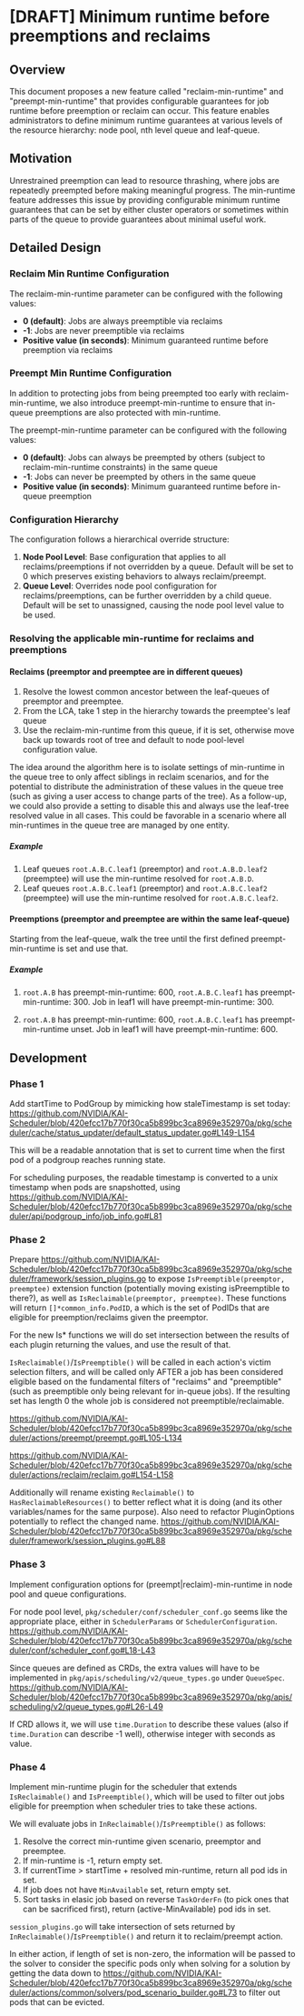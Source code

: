 # [DRAFT] Minimum runtime before preemptions and reclaims

## Overview

This document proposes a new feature called "reclaim-min-runtime" and "preempt-min-runtime" that provides configurable guarantees for job runtime before preemption or reclaim can occur. This feature enables administrators to define minimum runtime guarantees at various levels of the resource hierarchy: node pool, nth level queue and leaf-queue.

## Motivation

Unrestrained preemption can lead to resource thrashing, where jobs are repeatedly preempted before making meaningful progress. The min-runtime feature addresses this issue by providing configurable minimum runtime guarantees that can be set by either cluster operators or sometimes within parts of the queue to provide guarantees about minimal useful work.

## Detailed Design

### Reclaim Min Runtime Configuration

The reclaim-min-runtime parameter can be configured with the following values:

- **0 (default)**: Jobs are always preemptible via reclaims
- **-1**: Jobs are never preemptible via reclaims
- **Positive value (in seconds)**: Minimum guaranteed runtime before preemption via reclaims

### Preempt Min Runtime Configuration

In addition to protecting jobs from being preempted too early with reclaim-min-runtime, we also introduce preempt-min-runtime to ensure that in-queue preemptions are also protected with min-runtime.

The preempt-min-runtime parameter can be configured with the following values:

- **0 (default)**: Jobs can always be preempted by others (subject to reclaim-min-runtime constraints) in the same queue
- **-1**: Jobs can never be preempted by others in the same queue
- **Positive value (in seconds)**: Minimum guaranteed runtime before in-queue preemption

### Configuration Hierarchy

The configuration follows a hierarchical override structure:

1. **Node Pool Level**: Base configuration that applies to all reclaims/preemptions if not overridden by a queue. Default will be set to 0 which preserves existing behaviors to always reclaim/preempt.
2. **Queue Level**: Overrides node pool configuration for reclaims/preemptions, can be further overridden by a child queue. Default will be set to unassigned, causing the node pool level value to be used.

### Resolving the applicable min-runtime for reclaims and preemptions

#### Reclaims (preemptor and preemptee are in different queues)
1. Resolve the lowest common ancestor between the leaf-queues of preemptor and preemptee.
2. From the LCA, take 1 step in the hierarchy towards the preemptee's leaf queue
3. Use the reclaim-min-runtime from this queue, if it is set, otherwise move back up towards root of tree and default to node pool-level configuration value.

The idea around the algorithm here is to isolate settings of min-runtime in the queue tree to only affect siblings in reclaim scenarios, and for the potential to distribute the administration of these values in the queue tree (such as giving a user access to change parts of the tree). 
As a follow-up, we could also provide a setting to disable this and always use the leaf-tree resolved value in all cases. This could be favorable in a scenario where all min-runtimes in the queue tree are managed by one entity.

##### Example
1. Leaf queues `root.A.B.C.leaf1` (preemptor) and `root.A.B.D.leaf2` (preemptee) will use the min-runtime resolved for `root.A.B.D`.
2. Leaf queues `root.A.B.C.leaf1` (preemptor) and `root.A.B.C.leaf2` (preemptee) will use the min-runtime resolved for `root.A.B.C.leaf2`.

#### Preemptions (preemptor and preemptee are within the same leaf-queue)
Starting from the leaf-queue, walk the tree until the first defined preempt-min-runtime is set and use that.

##### Example
1. `root.A.B` has preempt-min-runtime: 600, `root.A.B.C.leaf1` has preempt-min-runtime: 300. Job in leaf1 will have preempt-min-runtime: 300.

1. `root.A.B` has preempt-min-runtime: 600, `root.A.B.C.leaf1` has preempt-min-runtime unset. Job in leaf1 will have preempt-min-runtime: 600.


## Development

### Phase 1

Add startTime to PodGroup by mimicking how staleTimestamp is set today:
https://github.com/NVIDIA/KAI-Scheduler/blob/420efcc17b770f30ca5b899bc3ca8969e352970a/pkg/scheduler/cache/status_updater/default_status_updater.go#L149-L154

This will be a readable annotation that is set to current time when the first pod of a podgroup reaches running state.

For scheduling purposes, the readable timestamp is converted to a unix timestamp when pods are snapshotted, using https://github.com/NVIDIA/KAI-Scheduler/blob/420efcc17b770f30ca5b899bc3ca8969e352970a/pkg/scheduler/api/podgroup_info/job_info.go#L81

### Phase 2

Prepare https://github.com/NVIDIA/KAI-Scheduler/blob/420efcc17b770f30ca5b899bc3ca8969e352970a/pkg/scheduler/framework/session_plugins.go to expose `IsPreemptible(preemptor, preemptee)` extension function (potentially moving existing isPreemptible to there?), as well as `IsReclaimable(preemptor, preemptee)`.
These functions will return `[]*common_info.PodID`, a which is the set of PodIDs that are eligible for preemption/reclaims given the preemptor.

For the new Is* functions we will do set intersection between the results of each plugin returning the values, and use the result of that.

`IsReclaimable()`/`IsPreemptible()` will be called in each action's victim selection filters, and will be called only AFTER a job has been considered eligible based on the fundamental filters of "reclaims" and "preemptible" (such as preemptible only being relevant for in-queue jobs). 
If the resulting set has length 0 the whole job is considered not preemptible/reclaimable.

https://github.com/NVIDIA/KAI-Scheduler/blob/420efcc17b770f30ca5b899bc3ca8969e352970a/pkg/scheduler/actions/preempt/preempt.go#L105-L134

https://github.com/NVIDIA/KAI-Scheduler/blob/420efcc17b770f30ca5b899bc3ca8969e352970a/pkg/scheduler/actions/reclaim/reclaim.go#L154-L158

Additionally will rename existing `Reclaimable()` to `HasReclaimableResources()` to better reflect what it is doing (and its other variables/names for the same purpose). Also need to refactor PluginOptions potentially to reflect the changed name.
https://github.com/NVIDIA/KAI-Scheduler/blob/420efcc17b770f30ca5b899bc3ca8969e352970a/pkg/scheduler/framework/session_plugins.go#L88

### Phase 3

Implement configuration options for (preempt|reclaim)-min-runtime in node pool and queue configurations.

For node pool level, `pkg/scheduler/conf/scheduler_conf.go` seems like the appropriate place, either in `SchedulerParams` or `SchedulerConfiguration`.
https://github.com/NVIDIA/KAI-Scheduler/blob/420efcc17b770f30ca5b899bc3ca8969e352970a/pkg/scheduler/conf/scheduler_conf.go#L18-L43


Since queues are defined as CRDs, the extra values will have to be implemented in `pkg/apis/scheduling/v2/queue_types.go` under `QueueSpec`.
https://github.com/NVIDIA/KAI-Scheduler/blob/420efcc17b770f30ca5b899bc3ca8969e352970a/pkg/apis/scheduling/v2/queue_types.go#L26-L49

If CRD allows it, we will use `time.Duration` to describe these values (also if `time.Duration` can describe -1 well), otherwise integer with seconds as value. 


### Phase 4

Implement min-runtime plugin for the scheduler that extends `IsReclaimable()` and `IsPreemptible()`, which will be used to filter out jobs eligible for preemption when scheduler tries to take these actions.

We will evaluate jobs in `InReclaimable()`/`IsPreemptible()` as follows:

 1. Resolve the correct min-runtime given scenario, preemptor and preemptee.
 2. If min-runtime is -1, return empty set.
 3. If currentTime > startTime + resolved min-runtime, return all pod ids in set.
 4. If job does not have `MinAvailable` set, return empty set.
 5. Sort tasks in elasic job based on reverse `TaskOrderFn` (to pick ones that can be sacrificed first), return (active-MinAvailable) pod ids in set.


`session_plugins.go` will take intersection of sets returned by `InReclaimable()`/`IsPreemptible()` and return it to reclaim/preempt action.

In either action, if length of set is non-zero, the information will be passed to the solver to consider the specific pods only when solving for a solution by getting the data down to https://github.com/NVIDIA/KAI-Scheduler/blob/420efcc17b770f30ca5b899bc3ca8969e352970a/pkg/scheduler/actions/common/solvers/pod_scenario_builder.go#L73 to filter out pods that can be evicted.